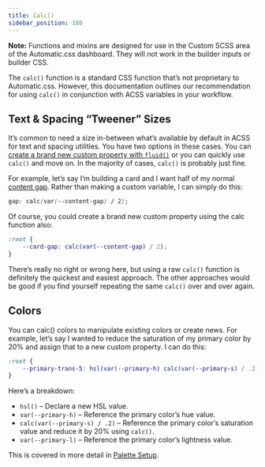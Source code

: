 ```yaml
---
title: Calc()
sidebar_position: 100
---
```


**Note:** Functions and mixins are designed for use in the Custom SCSS area of the Automatic.css dashboard. They will not work in the builder inputs or builder CSS.

The `calc()` function is a standard CSS function that’s not proprietary to Automatic.css. However, this documentation outlines our recommendation for using `calc()` in conjunction with ACSS variables in your workflow.

## Text & Spacing “Tweener” Sizes

It’s common to need a size in-between what’s available by default in ACSS for text and spacing utilities. You have two options in these cases. You can [create a brand new custom property with `fluid()`](../functions/fluid-function.md) or you can quickly use `calc()` and move on. In the majority of cases, `calc()` is probably just fine.

For example, let’s say I’m building a card and I want half of my normal [content gap](../spacing/contextual-spacing.md). Rather than making a custom variable, I can simply do this:

```CSS
gap: calc(var(--content-gap) / 2);
```

Of course, you could create a brand new custom property using the calc function also:

```CSS
:root {
    --card-gap: calc(var(--content-gap) / 2);
}
```

There’s really no right or wrong here, but using a raw `calc()` function is definitely the quickest and easiest approach. The other approaches would be good if you find yourself repeating the same `calc()` over and over again.

## Colors

You can calc() colors to manipulate existing colors or create news. For example, let’s say I wanted to reduce the saturation of my primary color by 20% and assign that to a new custom property. I can do this:

```CSS
:root {
    --primary-trans-5: hsl(var(--primary-h) calc(var(--primary-s) / .2) var(--primary-l))
}
```

Here’s a breakdown:

- `hsl()` – Declare a new HSL value.
- `var(--primary-h)` – Reference the primary color’s hue value.
- `calc(var(--primary-s) / .2)` – Reference the primary color’s saturation value and reduce it by 20% using `calc()`.
- `var(--primary-l)` – Reference the primary color’s lightness value.

This is covered in more detail in [Palette Setup](../colors/palette-setup.md).
